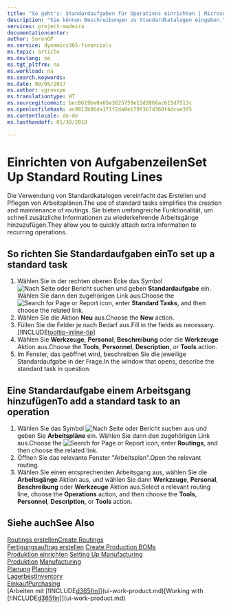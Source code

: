 ```yaml
---
title: "So geht's: Standardaufgaben für Operations einrichten | Microsoft Docs"
description: "Sie können Beschreibungen zu Standardkatalogen eingeben."
services: project-madeira
documentationcenter: 
author: SorenGP
ms.service: dynamics365-financials
ms.topic: article
ms.devlang: na
ms.tgt_pltfrm: na
ms.workload: na
ms.search.keywords: 
ms.date: 09/05/2017
ms.author: sgroespe
ms.translationtype: HT
ms.sourcegitcommit: bec0619be0a65e3625759e13d2866ac615d7513c
ms.openlocfilehash: ac9813b06da171f2da0e179f3b7d360f4dcae3f5
ms.contentlocale: de-de
ms.lasthandoff: 01/30/2018

---
```

# <a name="set-up-standard-routing-lines"></a><span data-ttu-id="faeaf-103">Einrichten von Aufgabenzeilen</span><span class="sxs-lookup"><span data-stu-id="faeaf-103">Set Up Standard Routing Lines</span></span>
<span data-ttu-id="faeaf-104">Die Verwendung von Standardkatalogen vereinfacht das Erstellen und Pflegen von Arbeitsplänen.</span><span class="sxs-lookup"><span data-stu-id="faeaf-104">The use of standard tasks simplifies the creation and maintenance of routings.</span></span> <span data-ttu-id="faeaf-105">Sie bieten umfangreiche Funktionalität, um schnell zusätzliche Informationen zu wiederkehrende Arbeitsgänge hinzuzufügen.</span><span class="sxs-lookup"><span data-stu-id="faeaf-105">They allow you to quickly attach extra information to recurring operations.</span></span>

## <a name="to-set-up-a-standard-task"></a><span data-ttu-id="faeaf-106">So richten Sie Standardaufgaben ein</span><span class="sxs-lookup"><span data-stu-id="faeaf-106">To set up a standard task</span></span>
1. <span data-ttu-id="faeaf-107">Wählen Sie in der rechten oberen Ecke das Symbol ![Nach Seite oder Bericht suchen](media/ui-search/search_small.png "Nach Seite oder Bericht suchen") und geben **Standardaufgabe** ein. Wählen Sie dann den zugehörigen Link aus.</span><span class="sxs-lookup"><span data-stu-id="faeaf-107">Choose the ![Search for Page or Report](media/ui-search/search_small.png "Search for Page or Report icon") icon, enter **Standard Tasks**, and then choose the related link.</span></span>
2. <span data-ttu-id="faeaf-108">Wählen Sie die Aktion **Neu** aus.</span><span class="sxs-lookup"><span data-stu-id="faeaf-108">Choose the **New** action.</span></span>
3. <span data-ttu-id="faeaf-109">Füllen Sie die Felder je nach Bedarf aus.</span><span class="sxs-lookup"><span data-stu-id="faeaf-109">Fill in the fields as necessary.</span></span> [!INCLUDE[tooltip-inline-tip](includes/tooltip-inline-tip_md.md)]
4. <span data-ttu-id="faeaf-110">Wählen Sie **Werkzeuge**, **Personal**, **Beschreibung** oder die **Werkzeuge** Aktion aus.</span><span class="sxs-lookup"><span data-stu-id="faeaf-110">Choose the **Tools**, **Personnel**, **Description**, or **Tools** action.</span></span>
5. <span data-ttu-id="faeaf-111">Im Fenster, das geöffnet wird, beschreiben Sie die jeweilige Standardaufgabe in der Frage.</span><span class="sxs-lookup"><span data-stu-id="faeaf-111">In the window that opens, describe the standard task in question.</span></span>

## <a name="to-add-a-standard-task-to-an-operation"></a><span data-ttu-id="faeaf-112">Eine Standardaufgabe einem Arbeitsgang hinzufügen</span><span class="sxs-lookup"><span data-stu-id="faeaf-112">To add a standard task to an operation</span></span>
1. <span data-ttu-id="faeaf-113">Wählen Sie das Symbol ![Nach Seite oder Bericht suchen](media/ui-search/search_small.png "Nach Seite oder Bericht suchen") aus und geben Sie **Arbeitspläne** ein. Wählen Sie dann den zugehörigen Link aus.</span><span class="sxs-lookup"><span data-stu-id="faeaf-113">Choose the ![Search for Page or Report](media/ui-search/search_small.png "Search for Page or Report icon") icon, enter **Routings**, and then choose the related link.</span></span>
2. <span data-ttu-id="faeaf-114">Öffnen Sie das relevante Fenster "Arbeitsplan".</span><span class="sxs-lookup"><span data-stu-id="faeaf-114">Open the relevant routing.</span></span>
3. <span data-ttu-id="faeaf-115">Wählen Sie einen entsprechenden Arbeitsgang aus, wählen Sie die **Arbeitsgänge** Aktion aus, und wählen Sie dann **Werkzeuge**, **Personal**, **Beschreibung** oder **Werkzeuge** Aktion aus.</span><span class="sxs-lookup"><span data-stu-id="faeaf-115">Select a relevant routing line, choose the **Operations** action, and then choose the **Tools**, **Personnel**, **Description**, or **Tools** action.</span></span>

## <a name="see-also"></a><span data-ttu-id="faeaf-116">Siehe auch</span><span class="sxs-lookup"><span data-stu-id="faeaf-116">See Also</span></span>  
[<span data-ttu-id="faeaf-117">Routings erstellen</span><span class="sxs-lookup"><span data-stu-id="faeaf-117">Create Routings</span></span>](production-how-to-create-routings.md)  
<span data-ttu-id="faeaf-118">[Fertigungsauftrag erstellen](production-how-to-create-production-boms.md)   </span><span class="sxs-lookup"><span data-stu-id="faeaf-118">[Create Production BOMs](production-how-to-create-production-boms.md)   </span></span>  
<span data-ttu-id="faeaf-119">[Produktion einrichten](production-configure-production-processes.md) </span><span class="sxs-lookup"><span data-stu-id="faeaf-119">[Setting Up Manufacturing](production-configure-production-processes.md) </span></span>  
<span data-ttu-id="faeaf-120">[Produktion](production-manage-manufacturing.md)  </span><span class="sxs-lookup"><span data-stu-id="faeaf-120">[Manufacturing](production-manage-manufacturing.md)  </span></span>  
<span data-ttu-id="faeaf-121">[Planung](production-planning.md) </span><span class="sxs-lookup"><span data-stu-id="faeaf-121">[Planning](production-planning.md) </span></span>  
[<span data-ttu-id="faeaf-122">Lagerbest</span><span class="sxs-lookup"><span data-stu-id="faeaf-122">Inventory</span></span>](inventory-manage-inventory.md)  
[<span data-ttu-id="faeaf-123">Einkauf</span><span class="sxs-lookup"><span data-stu-id="faeaf-123">Purchasing</span></span>](purchasing-manage-purchasing.md)  
<span data-ttu-id="faeaf-124">[Arbeiten mit [!INCLUDE[d365fin](includes/d365fin_md.md)]](ui-work-product.md)</span><span class="sxs-lookup"><span data-stu-id="faeaf-124">[Working with [!INCLUDE[d365fin](includes/d365fin_md.md)]](ui-work-product.md)</span></span>  

